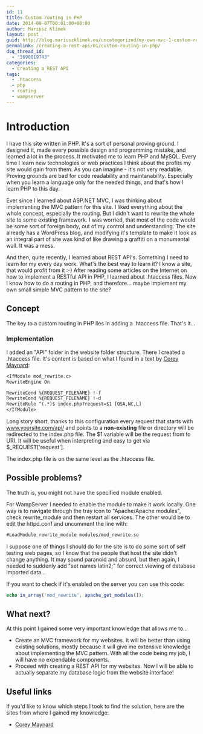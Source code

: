 ```yaml
---
id: 11
title: Custom routing in PHP
date: 2014-09-07T00:01:00+00:00
author: Mariusz Klimek
layout: post
guid: http://blog.mariuszklimek.eu/uncategorized/my-own-mvc-1-custom-routing-in-php/
permalink: /creating-a-rest-api/01/custom-routing-in-php/
dsq_thread_id:
  - "3690819743"
categories:
  - Creating a REST API
tags:
  - .htaccess
  - php
  - routing
  - wampserver
---
```

# Introduction

I have this site written in PHP. It's a sort of personal proving ground. I designed it, made every possible design and programming mistake, and learned a lot in the process. It motivated me to learn PHP and MySQL. Every time I learn new technologies or web practices I think about the profits my site would gain from them. As you can imagine - it's not very readable. Proving grounds are bad for code readability and maintanability. Especially when you learn a language only for the needed things, and that's how I learn PHP to this day.

Ever since I learned about ASP.NET MVC, I was thinking about implementing the MVC pattern for this site. I liked everything about the whole concept, especially the routing. But I didn't want to rewrite the whole site to some existing framework. I was worried, that most of the code would be some sort of foreign body, out of my control and understanding. The site already has a WordPress blog, and modifying it's template to make it look as an integral part of site was kind of like drawing a graffiti on a monumental wall. It was a mess.

And then, quite recently, I learned about REST API's. Something I need to learn for my every day work. What's the best way to learn it? I know a site, that would profit from it :-) After reading some articles on the Internet on how to implement a RESTful API in PHP, I learned about .htaccess files. Now I know how to do a routing in PHP, and therefore... maybe implement my own small simple MVC pattern to the site?

## Concept

The key to a custom routing in PHP lies in adding a .htaccess file. That's it...

### Implementation

I added an "API" folder in the website folder structure. There I created a .htaccess file. It's content is based on what I found in a text by [Corey Maynard](http://coreymaynard.com/blog/creating-a-restful-api-with-php/"):

```txt
<IfModule mod_rewrite.c>
RewriteEngine On

RewriteCond %{REQUEST_FILENAME} !-f
RewriteCond %{REQUEST_FILENAME} !-d
RewriteRule ^(.*)$ index.php?request=$1 [QSA,NC,L]
</IfModule>
```

Long story short, thanks to this configuration every request that starts with www.yoursite.com/api/ and points to a **non-existing** file or directory will be redirected to the index.php file. The $1 variable will be the request from to URI. It will be useful when interpreting and easy to get via $_REQUEST['request'].

The index.php file is on the same level as the .htaccess file.

## **Possible problems?**

The truth is, you might not have the specified module enabled.

For WampServer I needed to enable the module to make it work locally. One way is to navigate through the tray icon to "Apache/Apache modules", check rewrite_module and then restart all services. The other would be to edit the httpd.conf and uncomment the line with:

```txt
#LoadModule rewrite_module modules/mod_rewrite.so
```

I suppose one of things I should do for the site is to do some sort of self testing web pages, so I know that the people that host the site didn't change anything. It may sound paranoid and absurd, but then again, I needed to suddenly add "set names latin2;" for correct viewing of database imported data...

If you want to check if it's enabled on the server you can use this code:

```php
echo in_array('mod_rewrite', apache_get_modules());
```

## **What next?**

At this point I gained some very important knowledge that allows me to...

* Create an MVC framework for my websites. It will be better than using existing solutions, mostly because it will give me extensive knowledge about implementing the MVC pattern. With all the code being my job, I will have no expendable components.
* Proceed with creating a REST API for my websites. Now I will be able to actually separate my database logic from the website interface!

## Useful links

If you'd like to know which steps I took to find the solution, here are the sites from where I gained my knowledge:

* [Corey Maynard](http://coreymaynard.com/blog/creating-a-restful-api-with-php/")